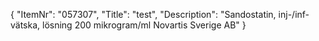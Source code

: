 {
  "ItemNr": "057307",
  "Title": "test",
  "Description": "Sandostatin, inj-/inf-vätska, lösning 200 mikrogram/ml Novartis Sverige AB"
}